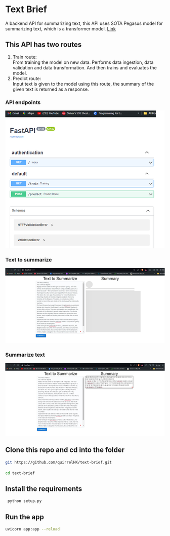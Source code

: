 # Text Brief
A backend API for summarizing text, this API uses SOTA Pegasus model for summarizing text, which is a transformer model. [Link](https://huggingface.co/docs/transformers/en/model_doc/pegasus)

## This API has two routes

1. Train route:\
    From training the model on new data. Performs data ingestion, data validation and data transformation. And then trains and evaluates the model.
2. Predict route:\
    Input text is given to the model using this route, the summary of the given text is returned as a response.
    
### API endpoints
![API Endpoints](https://github.com/quirrelHK/text-brief/blob/main/media/api_endpoint.png)

### Text to summarize
![Input](https://github.com/quirrelHK/text-brief/blob/main/media/input.png)

### Summarize text
![Output](https://github.com/quirrelHK/text-brief/blob/main/media/output.png)

## Clone this repo and cd into the folder
```bash
git https://github.com/quirrelHK/text-brief.git

cd text-brief
```

## Install the requirements
```bash
 python setup.py
```

## Run the app
```bash
uvicorn app:app --reload
```